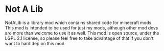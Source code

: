 # Not A Lib
NotALib is a library mod which contains shared code for minecraft mods. This mod is intended to be used for just my mods, although other mod devs are more than welcome to use it as well. This mod is open source, under the LGPL 2.1 license, so please feel free to take advantage of that if you don't want to hard dep on this mod. 